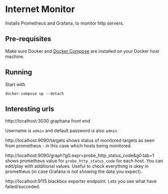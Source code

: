 # Internet Monitor

Installs Prometheus and Grafana, to monitor http servers. 

## Pre-requisites

Make sure Docker and [Docker Compose](https://docs.docker.com/compose/install/) are installed on your Docker host machine.
## Running

Start with 

`docker-compose up --detach`

## Interesting urls

http://localhost:3030 graphana front end

Username is `admin` and default password is also `admin`.

http://localhost:9090/targets shows status of monitored targets as seen from prometheus - in this case which hosts being monitored.

http://localhost:9090/graph?g0.expr=probe_http_status_code&g0.tab=1 shows prometheus value for `probe_http_status_code` for each host. You can edit/play with additional values. Useful to check everything is okey in prometheus (in case Grafana is not showing the data you expect).

http://localhost:9115 blackbox exporter endpoint. Lets you see what have failed/succeded.